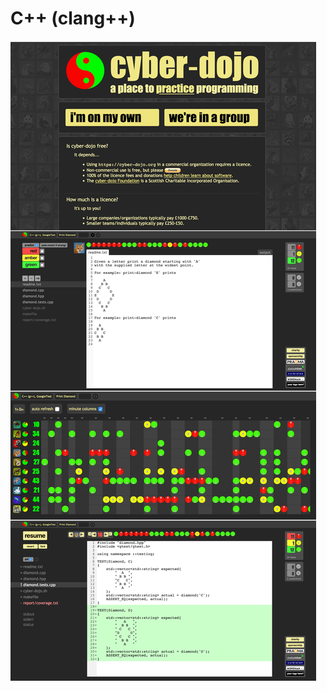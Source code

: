 # C++ (clang++)

![cyber-dojo.org home page](https://github.com/cyber-dojo/cyber-dojo/blob/master/shared/home_page_snapshot.png)
